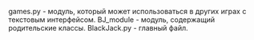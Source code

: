 games.py - модуль, который может использоваться в других играх с текстовым интерфейсом.
BJ_module - модуль, содержащий родительские классы.
BlackJack.py - главный файл.
